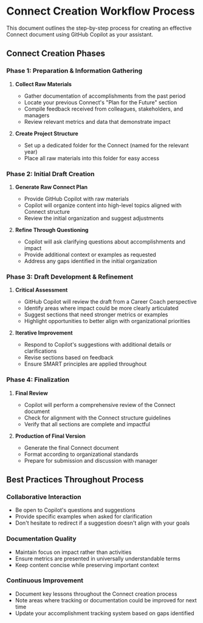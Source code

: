 # Connect Creation Workflow Process

This document outlines the step-by-step process for creating an effective Connect document using GitHub Copilot as your assistant.

## Connect Creation Phases

### Phase 1: Preparation & Information Gathering

1. **Collect Raw Materials**
   - Gather documentation of accomplishments from the past period
   - Locate your previous Connect's "Plan for the Future" section
   - Compile feedback received from colleagues, stakeholders, and managers
   - Review relevant metrics and data that demonstrate impact

2. **Create Project Structure**
   - Set up a dedicated folder for the Connect (named for the relevant year)
   - Place all raw materials into this folder for easy access

### Phase 2: Initial Draft Creation

1. **Generate Raw Connect Plan**
   - Provide GitHub Copilot with raw materials
   - Copilot will organize content into high-level topics aligned with Connect structure
   - Review the initial organization and suggest adjustments

2. **Refine Through Questioning**
   - Copilot will ask clarifying questions about accomplishments and impact
   - Provide additional context or examples as requested
   - Address any gaps identified in the initial organization

### Phase 3: Draft Development & Refinement

1. **Critical Assessment**
   - GitHub Copilot will review the draft from a Career Coach perspective
   - Identify areas where impact could be more clearly articulated
   - Suggest sections that need stronger metrics or examples
   - Highlight opportunities to better align with organizational priorities

2. **Iterative Improvement**
   - Respond to Copilot's suggestions with additional details or clarifications
   - Revise sections based on feedback
   - Ensure SMART principles are applied throughout

### Phase 4: Finalization

1. **Final Review**
   - Copilot will perform a comprehensive review of the Connect document
   - Check for alignment with the Connect structure guidelines
   - Verify that all sections are complete and impactful

2. **Production of Final Version**
   - Generate the final Connect document
   - Format according to organizational standards
   - Prepare for submission and discussion with manager

## Best Practices Throughout Process

### Collaborative Interaction
- Be open to Copilot's questions and suggestions
- Provide specific examples when asked for clarification
- Don't hesitate to redirect if a suggestion doesn't align with your goals

### Documentation Quality
- Maintain focus on impact rather than activities
- Ensure metrics are presented in universally understandable terms
- Keep content concise while preserving important context

### Continuous Improvement
- Document key lessons throughout the Connect creation process
- Note areas where tracking or documentation could be improved for next time
- Update your accomplishment tracking system based on gaps identified